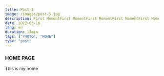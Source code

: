 ```yaml
---
title: Post-1
image: /images/post-5.jpg
description: First MomentFirst MomentFirst MomentFirst MomentFirst MomentFirst MomentFirst MomentFirst MomentFirst MomentFirst MomentFirst MomentFirst MomentFirst Moment.
date: 2022-08-16
lang: en
duration: 12min
tags: ["PHOTO", "HOME"]
type: "post"
---
```


### HOME PAGE

This is my home
